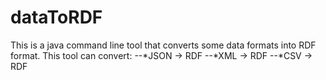 # dataToRDF
This is a java command line tool that converts some data formats into RDF format. This tool can convert:
--*JSON -> RDF
--*XML -> RDF
--*CSV -> RDF

